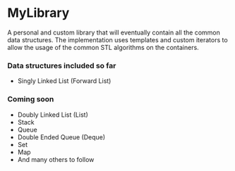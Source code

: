 # MyLibrary
A personal and custom library that will eventually contain all the common data structures. The implementation uses templates and custom iterators to allow the usage of the common STL algorithms on the containers.

### Data structures included so far

- Singly Linked List (Forward List)

### Coming soon

- Doubly Linked List (List)
- Stack
- Queue
- Double Ended Queue (Deque)
- Set
- Map
- And many others to follow
